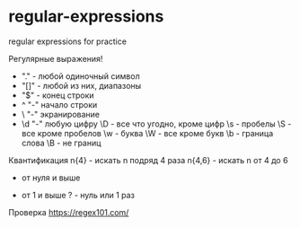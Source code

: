 # regular-expressions
regular expressions for practice

Регулярные выражения!
- "." - любой одиночный символ 
- "[]" - любой из них, диапазоны
- "$" - конец строки
- ^ "-" начало строки
- \ "-" экранирование
- \d "-" любую цифру
\D - все что угодно, кроме цифр
\s - пробелы
\S - все кроме пробелов
\w - буква
\W - все кроме букв
\b - граница слова
\B - не границ

Квантификация
n{4} - искать n подряд 4 раза
n{4,6} - искать n от 4 до 6
* от нуля и выше
+ от 1 и выше 
? - нуль или 1 раз

Проверка https://regex101.com/
